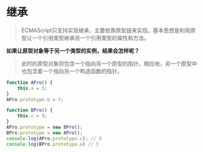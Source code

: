 # 继承
>ECMAScript只支持实现继承，主要依靠原型链来实现。基本思想是利用原型让一个引用类型继承另一个引用类型的属性和方法。

**如果让原型对象等于另一个类型的实例，结果会怎样呢？**
>此时的原型对象将包含一个指向另一个原型的指针，相应地，另一个原型中也包含着一个指向另一个构造函数的指针。
```javascript
function APro() {
    this.a = 5;
}
APro.prototype.b = 7;

function BPro() {
    this.c = 9;
}
APro.prototype = new BPro();
BPro.prototype = new APro();
console.log(APro.prototype.c); // 9
console.log(BPro.prototype.a) // 5
```